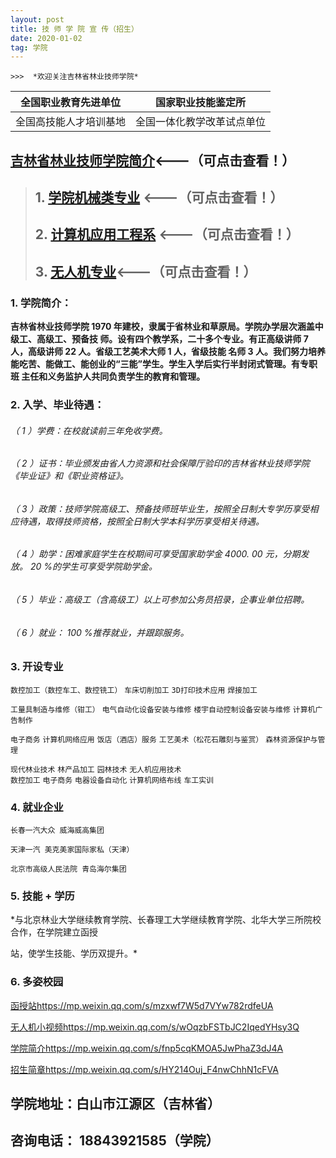```yaml
---
layout: post
title: 技 师 学 院 宣 传（招生）
date: 2020-01-02
tag: 学院
---
```

    >>>  *欢迎关注吉林省林业技师学院*


| 全国职业教育先进单位 | 国家职业技能鉴定所 |
| ------ |----------------- |
| 全国高技能人才培训基地 | 全国一体化教学改革试点单位 |




##      [吉林省林业技师学院简介](https://m.eqxiu.com/s/i3N4BcLB?share_level=4&from_user=20200224499ebdd6&from_id=d06d76b5-2&share_time=1583720338532&from=groupmessage&isappinstalled=0)<---（可点击查看！）

>## 1.   [学院机械类专业](https://www.meipian5.cn/2qg3re7v?first_share_to=timeline&first_share_uid=42605511&share_depth=2&share_source=timeline&sharer_id=ojq1tt3mLKLsLf9glii44vfpw_gg&user_id=ohbsluLg9R8k3kbmv44pBX7ahXtA) <---（可点击查看！）
> ## 2.  [计算机应用工程系][1] <---（可点击查看！）
>## 3.  [无人机专业][2]<---（可点击查看！）


### 1. 学院简介：

   **吉林省林业技师学院 1970 年建校，隶属于省林业和草原局。学院办学层次涵盖中级工、高级工、预备技
师。设有四个教学系，二十多个专业。有正高级讲师 7 人，高级讲师 22 人。省级工艺美术大师 1 人，省级技能
名师 3 人。我们努力培养能吃苦、能做工、能创业的“三能”学生。学生入学后实行半封闭式管理。有专职班
主任和义务监护人共同负责学生的教育和管理。**


### 2. 入学、毕业待遇：

###### （ 1 ）学费：在校就读前三年免收学费。

###### （ 2 ）证书：毕业颁发由省人力资源和社会保障厅验印的吉林省林业技师学院《毕业证》和《职业资格证》。

###### （ 3 ）政策：技师学院高级工、预备技师班毕业生，按照全日制大专学历享受相应待遇，取得技师资格，按照全日制大学本科学历享受相关待遇。

###### （ 4 ）助学：困难家庭学生在校期间可享受国家助学金 4000. 00 元，分期发放。 20 %的学生可享受学院助学金。

###### （ 5 ）毕业：高级工（含高级工）以上可参加公务员招录，企事业单位招聘。

###### （ 6 ）就业： 100 %推荐就业，并跟踪服务。

### 3. 开设专业

`数控加工（数控⻋工、数控铣工）`  `⻋床切削加工`
 `3D打印技术应用`     `焊接加工`

 `工量具制造与维修（钳工）`    `电气自动化设备安装与维修`
 `楼宇自动控制设备安装与维修`      `计算机广告制作`

 `电子商务`      `计算机网络应用`
 `饭店（酒店）服务`      `工艺美术（松花石雕刻与鉴赏）`
 `森林资源保护与管理`     

  `现代林业技术`  `林产品加工`   `园林技术` `无人机应用技术`  
  `数控加工`  `电子商务`
   `电器设备自动化`  `计算机网络布线`  `⻋工实训`

### 4. 就业企业

```
⻓春一汽大众 威海威高集团
```
```
天津一汽 美克美家国际家私（天津）
```
```
北京市高级人⺠法院 ⻘岛海尔集团
```
### 5. 技能 + 学历

 *与北京林业大学继续教育学院、⻓春理工大学继续教育学院、北华大学三所院校合作，在学院建立函授

站，使学生技能、学历双提升。*

### 6. 多姿校园
[函授站](https://mp.weixin.qq.com/s/mzxwf7W5d7VYw782rdfeUA)<https://mp.weixin.qq.com/s/mzxwf7W5d7VYw782rdfeUA>

[无人机小视频](https://mp.weixin.qq.com/s/wOqzbFSTbJC2IqedYHsy3Q)<https://mp.weixin.qq.com/s/wOqzbFSTbJC2IqedYHsy3Q>

[学院简介](https://mp.weixin.qq.com/s/fnp5cqKMOA5JwPhaZ3dJ4A)<https://mp.weixin.qq.com/s/fnp5cqKMOA5JwPhaZ3dJ4A>

[招生简章](https://mp.weixin.qq.com/s/HY214Ouj_F4nwChhN1cFVA)<https://mp.weixin.qq.com/s/HY214Ouj_F4nwChhN1cFVA>

## 学院地址：白山市江源区（吉林省）
## 咨询电话： 18843921585（学院）


[1]:https://m.eqxiu.com/s/qf1O4dJI?from=groupmessage&isappinstalled=0&share_level=1&from_user=20200407b8f2fc56&from_id=3351431c-8&share_time=1586245598926
[2]:https://www.meipian9.cn/2t4o6r9p?first_share_to=singlemessage&first_share_uid=53257518&from=groupmessage&isappinstalled=0&share_depth=1&share_from=self&share_user_mpuuid=637f083c85a4fe5d395b34847c5a3afd&user_id=53257518&utm_medium=meipian_android&utm_source=singlemessage&uuid=40d98b14c97fd57d326d79fed9744f0a
